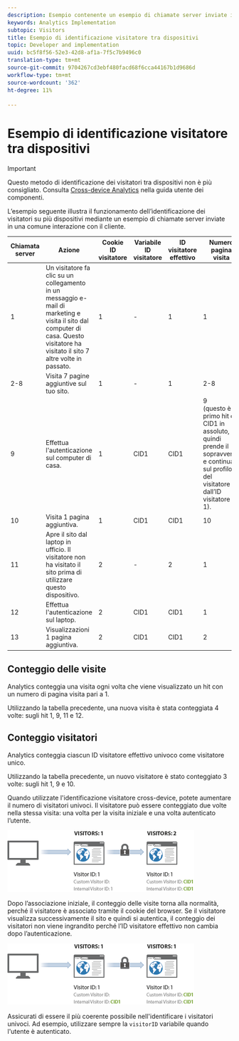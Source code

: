 ```yaml
---
description: Esempio contenente un esempio di chiamate server inviate in una comune interazione con il cliente.
keywords: Analytics Implementation
subtopic: Visitors
title: Esempio di identificazione visitatore tra dispositivi
topic: Developer and implementation
uuid: bc5f8f56-52e3-42d8-af1a-7f5c7b9496c0
translation-type: tm+mt
source-git-commit: 9704267cd3ebf480facd68f6cca44167b1d9686d
workflow-type: tm+mt
source-wordcount: '362'
ht-degree: 11%

---
```



# Esempio di identificazione visitatore tra dispositivi

>[!IMPORTANT]
>
>Questo metodo di identificazione dei visitatori tra dispositivi non è più consigliato. Consulta [Cross-device  Analytics](/help/components/cda/overview.md) nella guida utente dei componenti.

L’esempio seguente illustra il funzionamento dell’identificazione dei visitatori su più dispositivi mediante un esempio di chiamate server inviate in una comune interazione con il cliente.

| Chiamata server | Azione | Cookie ID visitatore | Variabile ID visitatore | ID visitatore effettivo | Numero pagina visita | Numero visita |
|--- |--- |--- |--- |--- |--- |--- |
| 1 | Un visitatore fa clic su un collegamento in un messaggio e-mail di marketing e visita il sito dal computer di casa. Questo visitatore ha visitato il sito 7 altre volte in passato. | 1 | - | 1 | 1 | 8 |
| 2-8 | Visita 7 pagine aggiuntive sul tuo sito. | 1 | - | 1 | 2-8 | 8 |
| 9 | Effettua l&#39;autenticazione sul computer di casa. | 1 | CID1 | CID1 | 9 <br>(questo è il primo hit di CID1 in assoluto, quindi prende il sopravvento e continua sul profilo del visitatore dall’ID visitatore 1). | 8 |
| 10 | Visita 1 pagina aggiuntiva. | 1 | CID1 | CID1 | 10 | 8 |
| 11 | Apre il sito dal laptop in ufficio. Il visitatore non ha visitato il sito prima di utilizzare questo dispositivo. | 2 | - | 2 | 1 | 1 |
| 12 | Effettua l&#39;autenticazione sul laptop. | 2 | CID1 | CID1 | 1 | 9 |
| 13 | Visualizzazioni 1 pagina aggiuntiva. | 2 | CID1 | CID1 | 2 | 9 |

## Conteggio delle visite

 Analytics conteggia una visita ogni volta che viene visualizzato un hit con un numero di pagina visita pari a 1.

Utilizzando la tabella precedente, una nuova visita è stata conteggiata 4 volte: sugli hit 1, 9, 11 e 12.

## Conteggio visitatori

 Analytics conteggia ciascun ID visitatore effettivo univoco come visitatore unico.

Utilizzando la tabella precedente, un nuovo visitatore è stato conteggiato 3 volte: sugli hit 1, 9 e 10.

Quando utilizzate l&#39;identificazione visitatore cross-device, potete aumentare il numero di visitatori univoci. Il visitatore può essere conteggiato due volte nella stessa visita: una volta per la visita iniziale e una volta autenticato l’utente.

![](assets/visitors.png)

Dopo l’associazione iniziale, il conteggio delle visite torna alla normalità, perché il visitatore è associato tramite il cookie del browser. Se il visitatore visualizza successivamente il sito e quindi si autentica, il conteggio dei visitatori non viene ingrandito perché l’ID visitatore effettivo non cambia dopo l’autenticazione.

![](assets/visitors_2.png)

Assicurati di essere il più coerente possibile nell&#39;identificare i visitatori univoci. Ad esempio, utilizzare sempre la `visitorID` variabile quando l&#39;utente è autenticato.
